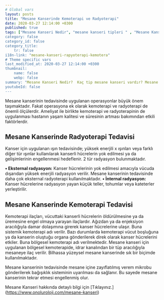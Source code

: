```yaml
---
# Global vars
layout: posts
title: "Mesane Kanserinde Kemoterapi ve Radyoterapi"
date: 2020-03-27 12:14:00 +0300
published: true
tags: ["Mesane Kanseri Nedir", "mesane kanseri tipleri " , "Mesane Kanseri neden olur" , "Mesane kanseri ve sigara", "Mesane Kanseri belirti", "Mesane kanseri teşhis", "Mesane kanseri evre", "Mesane kanseri tedavi", "Mesane kanseri ameliyatı", "Mesane kanseri kapalı ameliyatı" , "Mesane kanseri açık ameliyatı" , "Radikal sistektomi nedir", "Radikal sistektomi ameliyatı", "Radikal sistektomi", "Mesane Kanseri" , Bağırsaktan mesane yapılması", "Yapay mesane" , "Yapay mesane ameliyatı" , "Mesane kanseri radyoterapi" , "Mesane kanseri kemoterapi" , "Mesane kanseri ameliyatı komplikasyonları", " Mesane kanseri yan etkileri"]
category: false
category_id: false
category_title:
    tr: false
i18n-link: "mesane-kanseri-rapyoterapi-kemotera"
# Theme specific vars
last_modified_at: 2020-03-27 12:14:00 +0300
thumbnail:
    name: false
    webp: false
summary: "Mesane Kanseri Nedir?  Kaç tip mesane kanseri vardır? Mesane kanseri ve sigara? Mesane Kanseri belirtileri? Mesane kanseri teşhisi? Mesane kanseri evreleri? Mesane kanseri tedavisi, Mesane kanseri ameliyatı, Radikal sistektomi nedir? Radikal sistektomi ameliyatı nasıl yapılır? Bağırsaktan mesane yapılması, Yapay mesane"
youtubeId: false
---
```






Mesane kanserinin tedavisinde uygulanan operasyonlar büyük önem taşımaktadır. Fakat operasyona ek olarak kemoterapi ve radyoterapi de önemli ölçülerdir. Ameliyat ile birlikte kemoterapi ve radyoterapinin de uygulanması hastanın yaşam kalitesi ve süresinin artması bakımından etkili faktörlerdir.

## Mesane Kanserinde Radyoterapi Tedavisi

Kanser için uygulanan ışın tedavisinde; yüksek enerjili x ışınları veya farklı diğer tür ışınlar kullanılarak kanserli hücrelerin yok edilmesi ya da gelişimlerinin engellenmesi hedeflenir. 2 tür radyasyon bulunmaktadır.


**•	Eksternal radyasyon:** Kanser hücrelerinin yok edilmesi amacıyla vücuda dışarıdan yüksek enerjili radyasyon verilir. Mesane kanserinin tedavisinde daha çok eksternal radyoterapi kullanılmaktadır.
**•	İnternal radyasyon:** Kanser hücrelerine radyasyon yayan küçük teller, tohumlar veya kateterler yerleştirilir.


## Mesane Kanserinde Kemoterapi Tedavisi

Kemoterapi ilaçları, vücuttaki kanserli hücrelerin öldürülmesine ya da üremesine engel olmaya yarayan ilaçlardır. Ağızdan ya da enjeksiyon aracılığıyla damar dolaşımına girerek kanser hücrelerine ulaşır. Buna sistemik kemoterapi adı verilir. Bazı durumlarda kemoterapi vücut boşluğuna ya da kanserin oluştuğu organa gönderilerek direk olarak kanser hücrelerini etkiler. Buna bölgesel kemoterapi adı verilmektedir. Mesane kanseri için uygulanan bölgesel kemoterapide, idrar kanalından bir tüp aracılığıyla mesaneye ilaç verilir. Bilhassa yüzeysel mesane kanserinde sık bir biçimde kullanılmaktadır.

Mesane kanserinin tedavisinde mesane içine zayıflatılmış verem mikrobu gönderilerek bağışıklık sisteminin uyarılması da sağlanır. Bu sayede mesane kanserinin tekrar etmesi engellenmiş olur.


Mesane Kanseri hakkında detaylı bilgi için [Tıklayınız.] (https://www.onoluroloji.com/mesane-kanseri)
